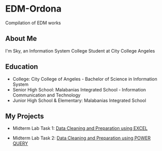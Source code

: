 # EDM-Ordona
Compilation of EDM works

## About Me
I'm Sky, an Information System College Student at City College Angeles

## Education
- College: City College of Angeles - Bachelor of Science in Information System 
- Senior High School: Malabanias Integrated School - Information Communication and Technology
- Junior High School & Elementary: Malabanias Integrated School

## My Projects
- Midterm Lab Task 1:
[Data Cleaning and Preparation using EXCEL](https://github.com/skyordona/EDM-Ordona/tree/main/Midterm%20Tasks%201)

- Midterm Lab Task 2:
[Data Cleaning and Preparation using POWER QUERY](https://github.com/skyordona/EDM-Ordona/tree/main/Midterm%20Task%202)
